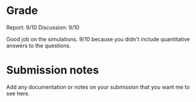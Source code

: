 # Grade
Report: 9/10
Discussion: 9/10

Good job on the simulations. 9/10 because you didn't include quantitative answers to the questions. 


# Submission notes
Add any documentation or notes on your submission that you want me to see here.
